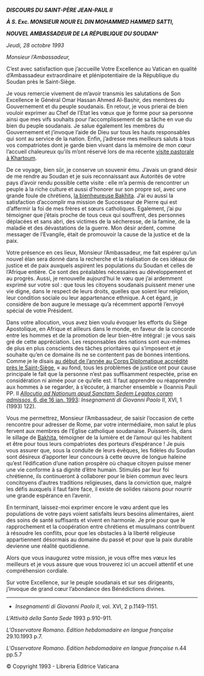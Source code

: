 ***DISCOURS DU SAINT-PÈRE JEAN-PAUL II***

***À S. Exc. MONSIEUR NOUR EL DIN MOHAMMED HAMMED SATTI,***

***NOUVEL AMBASSADEUR DE LA RÉPUBLIQUE DU SOUDAN****

*Jeudi, 28 octobre 1993*

*Monsieur l’Ambassadeur,*

C’est avec satisfaction que j’accueille Votre Excellence au Vatican en qualité d’Ambassadeur extraordinaire et plénipotentiaire de la République du Soudan près le Saint-Siège.

Je vous remercie vivement de m’avoir transmis les salutations de Son Excellence le Général Omar Hassan Ahmed Al-Bashir, des membres du Gouvernement et du peuple soudanais. En retour, je vous prierai de bien vouloir exprimer au Chef de l’Etat les vœux que je forme pour sa personne ainsi que mes vifs souhaits pour l’accomplissement de sa tâche en vue du bien du peuple soudanais. Je salue également les membres du Gouvernement et j’invoque l’aide de Dieu sur tous les hauts responsables qui sont au service de la nation. Enfin, j’adresse mes meilleurs saluts à tous vos compatriotes dont je garde bien vivant dans la mémoire de mon cœur l’accueil chaleureux qu’ils m’ont réservé lors de ma récente [visite pastorale à Khartoum](http://www.vatican.va/holy_father/john_paul_ii/travels/sub_index1993/trav_africa_fr.htm).

De ce voyage, bien sûr, je conserve un souvenir ému. J’avais un grand désir de me rendre au Soudan et je suis reconnaissant aux Autorités de votre pays d’avoir rendu possible cette visite : elle m’a permis de rencontrer un peuple à la riche culture et aussi d’honorer sur son propre sol, avec une grande foule de chrétiens, [la bienheureuse Bakhita](http://www.vatican.va/news_services/liturgy/saints/ns_lit_doc_20001001_giuseppina-bakhita_fr.html). J’ai eu aussi la satisfaction d’accomplir ma mission de Successeur de Pierre qui est d’affermir la foi de mes frères et sœurs catholiques. Egalement, j’ai pu témoigner que j’étais proche de tous ceux qui souffrent, des personnes déplacées et sans abri, des victimes de la sécheresse, de la famine, de la maladie et des dévastations de la guerre. Mon désir ardent, comme messager de l’Evangile, était de promouvoir la cause de la justice et de la paix.

Votre présence en ces lieux, Monsieur l’Ambassadeur, me fait espérer qu’un nouvel élan sera donné dans la recherche et la réalisation de ces idéaux de justice et de paix auxquels aspirent les populations du Soudan et celles de l’Afrique entière. Ce sont des préalables nécessaires au développement et au progrès. Aussi, je renouvelle aujourd’hui le vœu que j’ai ardemment exprimé sur votre sol : que tous les citoyens soudanais puissent mener une vie digne, dans le respect de leurs droits, quelles que soient leur religion, leur condition sociale ou leur appartenance ethnique. A cet égard, je considère de bon augure le message qu’a récemment apporté l’envoyé spécial de votre Président.

Dans votre allocution, vous avez bien voulu évoquer les efforts du Siège Apostolique, en Afrique et ailleurs dans le monde, en faveur de la concorde entre les hommes et de la promotion de leur bien-être intégral : je vous sais gré de cette appréciation. Les responsables des nations sont eux-mêmes de plus en plus conscients des tâches prioritaires qui s’imposent et je souhaite qu’en ce domaine ils ne se contentent pas de bonnes intentions. Comme je le disais [au début de l’année au Corps Diplomatique accrédité près le Saint-Siège](http://www.vatican.va/holy_father/john_paul_ii/speeches/1993/january/documents/hf_jp-ii_spe_19930116_corpo-diplomatico_fr.html), « au fond, tous les problèmes de justice ont pour cause principale le fait que la personne n’est pas suffisamment respectée, prise en considération ni aimée pour ce qu’elle est. Il faut apprendre ou réapprendre aux hommes à se regarder, à s’écouter, à marcher ensemble » (Ioannis Pauli PP. II [*Allocutio ad Nationum apud Sanctam Sedem Legatos coram admissos*, 6, die 16 ian. 1993](http://www.vatican.va/holy_father/john_paul_ii/speeches/1993/january/documents/hf_jp-ii_spe_19930116_corpo-diplomatico_fr.html): *Insegnamenti di Giovanni Paolo II*, XVI, 1 (1993) 122).

Vous me permettrez, Monsieur l’Ambassadeur, de saisir l’occasion de cette rencontre pour adresser de Rome, par votre intermédiaire, mon salut le plus fervent aux membres de l’Eglise catholique soudanaise. Puissent-ils, dans le sillage de [Bakhita](http://www.vatican.va/news_services/liturgy/saints/ns_lit_doc_20001001_giuseppina-bakhita_fr.html), témoigner de la lumière et de l’amour qui les habitent et être pour tous leurs compatriotes des porteurs d’espérance ! Je puis vous assurer que, sous la conduite de leurs évêques, les fidèles du Soudan sont désireux d’apporter leur concours à cette œuvre de longue haleine qu’est l’édification d’une nation prospère où chaque citoyen puisse mener une vie conforme à sa dignité d’être humain. Stimulés par leur foi chrétienne, ils continueront à collaborer pour le bien commun avec leurs concitoyens d’autres traditions religieuses, dans la conviction que, malgré les défis auxquels il faut faire face, il existe de solides raisons pour nourrir une grande espérance en l’avenir.

En terminant, laissez-moi exprimer encore le vœu ardent que les populations de votre pays voient satisfaits leurs besoins alimentaires, aient des soins de santé suffisants et vivent en harmonie. Je prie pour que le rapprochement et la coopération entre chrétiens et musulmans contribuent à résoudre les conflits, pour que les obstacles à la liberté religieuse appartiennent désormais au domaine du passé et pour que la paix durable devienne une réalité quotidienne.

Alors que vous inaugurez votre mission, je vous offre mes vœux les meilleurs et je vous assure que vous trouverez ici un accueil attentif et une compréhension cordiale.

Sur votre Excellence, sur le peuple soudanais et sur ses dirigeants, j’invoque de grand cœur l’abondance des Bénédictions divines.

* * *

* *Insegnamenti di Giovanni Paolo II*, vol. XVI, 2 p.1149-1151.

*L'Attività della Santa Sede* 1993 p.910-911.

*L'Osservatore Romano. Edition hebdomadaire en langue française* 29.10.1993 p.7.

*L'Osservatore Romano. Edition hebdomadaire en langue française* n.44 pp.5.7

© Copyright 1993 - Libreria Editrice Vaticana